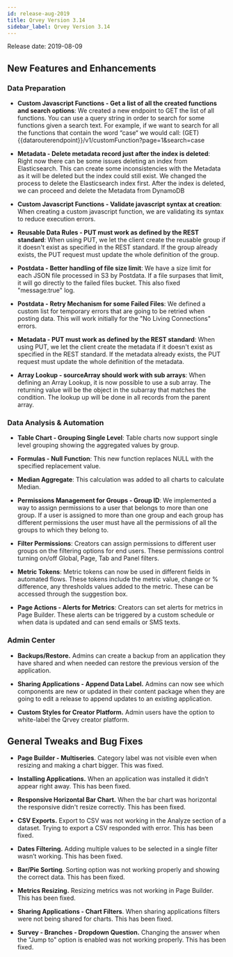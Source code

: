 ```yaml
---
id: release-aug-2019
title: Qrvey Version 3.14
sidebar_label: Qrvey Version 3.14
---
```

<div style={{textAlign: "justify"}}>
Release date: 2019-08-09

## New Features and Enhancements


### Data Preparation

* **Custom Javascript Functions - Get a list of all the created functions and search options**: We created a new endpoint to GET the list of all functions. You can use a query string in order to search for some functions given a search text. For example, if we want to search for all the functions that contain the word “case“ we would call:
(GET) {{datarouterendpoint}}/v1/customFunction?page=1&search=case


* **Metadata - Delete metadata record just after the index is deleted**: Right now there can be some issues deleting an index from Elasticsearch. This can create some inconsistencies with the Metadata as it will be deleted but the index could still exist. We changed the process to delete the Elasticsearch index first. After the index is deleted, we can proceed and delete the Metadata from DynamoDB


* **Custom Javascript Functions - Validate javascript syntax at creation**: When creating a custom javascript function, we are validating its syntax to reduce execution errors.


* **Reusable Data Rules - PUT must work as defined by the REST standard**: When using PUT, we let the client create the reusable group if it doesn't exist as specified in the REST standard. If the group already exists, the PUT request must update the whole definition of the group.


* **Postdata - Better handling of file size limit**: We have a size limit for each JSON file processed in S3 by Postdata. If a file surpases that limit, it will go directly to the failed files bucket. This also fixed "message:true" log.


* **Postdata - Retry Mechanism for some Failed Files**: We defined a custom list for temporary errors that are going to be retried when posting data. This will work initially for the "No Living Connections" errors.


* **Metadata - PUT must work as defined by the REST standard**: When using PUT, we let the client create the metadata if it doesn't exist as specified in the REST standard. If the metadata already exists, the PUT request must update the whole definition of the metadata.


* **Array Lookup - sourceArray should work with sub arrays**: When defining an Array Lookup, it is now possible to use a sub array. The returning value will be the object in the subarray that matches the condition. The lookup up will be done in all records from the parent array.
 
 
### Data Analysis & Automation

* **Table Chart - Grouping Single Level**: Table charts now support single level grouping showing the aggregated values by group.


* **Formulas - Null Function**: This new function replaces NULL with the specified replacement value.


* **Median Aggregate**: This calculation was added to all charts to calculate Median.

* **Permissions Management for Groups - Group ID**: We implemented a way to assign permissions to a user that belongs to more than one group. If a user is assigned to more than one group and each group has different permissions the user must have all the permissions of all the groups to which they belong to. 


* **Filter Permissions**: Creators can assign permissions to different user groups on the filtering options for end users. These permissions control turning on/off Global, Page, Tab and Panel filters. 

* **Metric Tokens**: Metric tokens can now be used in different fields in automated flows. These tokens include the metric value, change or % difference, any thresholds values added to the metric. These can be accessed through the suggestion box. 


* **Page Actions - Alerts for Metrics**: Creators can set alerts for metrics in Page Builder. These alerts can be triggered by a custom schedule or when data is updated and can send emails or SMS texts.  



### Admin Center

*   **Backups/Restore.** Admins can create a backup from an application they have shared and when needed can restore the previous version of the application.  

*   **Sharing Applications - Append Data Label.** Admins can now see which components are new or updated in their content package when they are going to edit a release to append updates to an existing application.  

*   **Custom Styles for Creator Platform.** Admin users have the option to white-label the Qrvey creator platform. 

## General Tweaks and Bug Fixes

*   **Page Builder - Multiseries**. Category label was not visible even when resizing and making a chart bigger. This was fixed. 

*   **Installing Applications.** When an application was installed it didn’t appear right away. This has been fixed. 

*   **Responsive Horizontal Bar Chart.** When the bar chart was horizontal the responsive didn't resize correctly. This has been fixed. 

*   **CSV Exports.** Export to CSV was not working in the Analyze section of a dataset. Trying to export a CSV responded with error. This has been fixed. 

*   **Dates Filtering.** Adding multiple values to be selected in a single filter wasn’t working. This has been fixed. 

*   **Bar/Pie Sorting**. Sorting option was not working properly and showing the correct data. This has been fixed.

*   **Metrics Resizing.** Resizing metrics was not working in Page Builder. This has been fixed. 

*   **Sharing Applications - Chart Filters**. When sharing applications filters were not being shared for charts. This has been fixed. 

*   **Survey - Branches - Dropdown Question.** Changing the answer when the "Jump to" option is enabled was not working properly. This has been fixed.

</div>